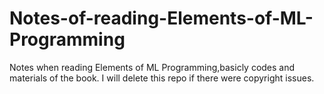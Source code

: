 # Notes-of-reading-Elements-of-ML-Programming
Notes when reading Elements of ML Programming,basicly codes and materials of the book.
I will delete this repo if there were copyright issues.
